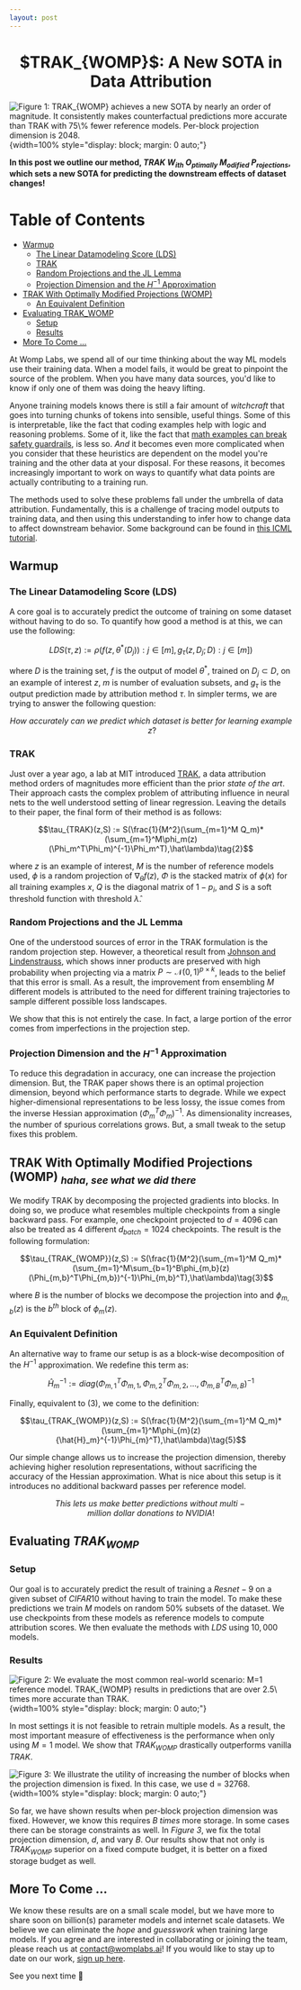 ```yaml
---
layout: post
---
```

<h1 align="center">$TRAK_{WOMP}$: A New SOTA in Data Attribution</h1>

![*Figure 1: $TRAK_{WOMP}$ achieves a new SOTA by nearly an order of magnitude. It consistently makes counterfactual predictions more accurate than $TRAK$ with $75\%$ fewer reference models. Per-block projection dimension is 2048.*](./image.png){width=100% style="display: block; margin: 0 auto;"}

**In this post we outline our method, $TRAK\ W_{ith}\ O_{ptimally}\ M_{odified}\ P_{rojections}$, which sets a new SOTA for predicting the downstream effects of dataset changes!**

# Table of Contents
- [Warmup](#warmup)
	- [The Linear Datamodeling Score (LDS)](#the-linear-datamodeling-score-lds)
	- [TRAK](#trak)
	- [Random Projections and the JL Lemma](#random-projections-and-the-jl-lemma)
	- [Projection Dimension and the $H^{-1}$ Approximation](#projection-dimension-and-the-h-1-approximation)
- [TRAK With Optimally Modified Projections (WOMP)](#trak-with-optimally-modified-projections-womp)
	- [An Equivalent Definition](#an-equivalent-definition)
- [Evaluating TRAK_WOMP](#evaluating-trak_womp)
	- [Setup](#setup)
	- [Results](#results)
- [More To Come ...](#more-to-come)

At Womp Labs, we spend all of our time thinking about the way ML models use their training data. When a model fails, it would be great to pinpoint the source of the problem. When you have many data sources, you'd like to know if only one of them was doing the heavy lifting.

Anyone training models knows there is still a fair amount of *witchcraft* that goes into turning chunks of tokens into sensible, useful things. Some of this is interpretable, like the fact that coding examples help with logic and reasoning problems. Some of it, like the fact that [math examples can break safety guardrails](https://arxiv.org/pdf/2404.01099), is less so. *And* it becomes even more complicated when you consider that these heuristics are dependent on the model you're training and the other data at your disposal. For these reasons, it becomes increasingly important to work on ways to quantify what data points are actually contributing to a training run.

The methods used to solve these problems fall under the umbrella of data attribution. Fundamentally, this is a challenge of tracing model outputs to training data, and then using this understanding to infer how to change data to affect downstream behavior. Some background can be found in [this ICML tutorial](https://ml-data-tutorial.org/assets/DataTutorialICML2024.pdf).

## Warmup

### The Linear Datamodeling Score (LDS)

A core goal is to accurately predict the outcome of training on some dataset without having to do so. To quantify how good a method is at this, we can use the following:

$$LDS(\tau,z):=\rho(f(z,\theta^*(D_j)):j\in[m],{g_\tau(z,D_j;D):j\in[m]})\tag{1}$$

where $D$ is the training set, $f$ is the output of model $\theta^*$, trained on $D_j\subset D$, on an example of interest $z$, $m$ is number of evaluation subsets, and $g_\tau$ is the output prediction made by attribution method $\tau$. In simpler terms, we are trying to answer the following question:

$$How\ accurately\ can\ we\ predict\ which\ dataset\ is\ better\ for\ learning\ example\ z?$$

### TRAK

Just over a year ago, a lab at MIT introduced [TRAK](https://arxiv.org/abs/2303.14186), a data attribution method orders of magnitudes more efficient than the prior *state of the art*. Their approach casts the complex problem of attributing influence in neural nets to the well understood setting of linear regression. Leaving the details to their paper, the final form of their method is as follows:

$$\tau_{TRAK}(z,S) := S(\frac{1}{M^2}(\sum_{m=1}^M Q_m)*(\sum_{m=1}^M\phi_m(z)(\Phi_m^T\Phi_m)^{-1}\Phi_m^T),\hat\lambda)\tag{2}$$

where $z$ is an example of interest, $M$ is the number of reference models used, $\phi$ is a random projection of $\nabla_\theta f(z)$, $\Phi$ is the stacked matrix of $\phi(x)$ for all training examples $x$, $Q$ is the diagonal matrix of $1-p_i$, and $S$ is a soft threshold function with threshold $\hat\lambda$.

### Random Projections and the JL Lemma

One of the understood sources of error in the TRAK formulation is the random projection step. However, a theoretical result from [Johnson and Lindenstrauss](https://stanford.edu/class/cs114/readings/JL-Johnson.pdf), which shows inner products are preserved with high probability when projecting via a matrix $P\sim\mathcal{N}(0,1)^{p\times{k}}$, leads to the belief that this error is small. As a result, the improvement from ensembling $M$ different models is attributed to the need for different training trajectories to sample different possible loss landscapes.

We show that this is not entirely the case. In fact, a large portion of the error comes from imperfections in the projection step.

### Projection Dimension and the $H^{-1}$ Approximation

To reduce this degradation in accuracy, one can increase the projection dimension. But, the TRAK paper shows there is an optimal projection dimension, beyond which performance starts to degrade. While we expect higher-dimensional representations to be less lossy, the issue comes from the inverse Hessian approximation $(\Phi_m^T\Phi_m)^{-1}$. As dimensionality increases, the number of spurious correlations grows. But, a small tweak to the setup fixes this problem.

## TRAK With Optimally Modified Projections (WOMP)$\ _{haha,\ see\ what\ we\ did\ there}$

We modify TRAK by decomposing the projected gradients into blocks. In doing so, we produce what resembles multiple checkpoints from a single backward pass. For example, one checkpoint projected to $d=4096$ can also be treated as $4$ different $d_{batch}=1024$ checkpoints. The result is the following formulation:

$$\tau_{TRAK_{WOMP}}(z,S) := S(\frac{1}{M^2}(\sum_{m=1}^M Q_m)*(\sum_{m=1}^M\sum_{b=1}^B\phi_{m,b}(z)(\Phi_{m,b}^T\Phi_{m,b})^{-1}\Phi_{m,b}^T),\hat\lambda)\tag{3}$$

where $B$ is the number of blocks we decompose the projection into and $\phi_{m,b}(z)$ is the $b^{th}$ block of $\phi_{m}(z)$.

### An Equivalent Definition

An alternative way to frame our setup is as a block-wise decomposition of the $H^{-1}$ approximation. We redefine this term as:

$$\hat{H}_m^{-1} := diag(\Phi_{m,1}^T\Phi_{m,1},\Phi_{m,2}^T\Phi_{m,2},...,\Phi_{m,B}^T\Phi_{m,B})^{-1}\tag{4}$$

Finally, equivalent to $(3)$, we come to the definition:

$$\tau_{TRAK_{WOMP}}(z,S) := S(\frac{1}{M^2}(\sum_{m=1}^M Q_m)*(\sum_{m=1}^M\phi_{m}(z){\hat{H}_m}^{-1}\Phi_{m}^T),\hat\lambda)\tag{5}$$

Our simple change allows us to increase the projection dimension, thereby achieving higher resolution representations, without sacrificing the accuracy of the Hessian approximation. What is nice about this setup is it introduces no additional backward passes per reference model.

$$This\ lets\ us\ make\ better\ predictions\ without\ multi-million\ dollar\ donations\ to\ NVIDIA!$$

## Evaluating $TRAK_{WOMP}$

### Setup

Our goal is to accurately predict the result of training a $Resnet-9$ on a given subset of $CIFAR10$ without having to train the model. To make these predictions we train $M$ models on random $50\%$ subsets of the dataset. We use checkpoints from these models as reference models to compute attribution scores. We then evaluate the methods with $LDS$ using $10,000$ models.

### Results

![*Figure 2: We evaluate the most common real-world scenario: $M=1$ reference model. $TRAK_{WOMP}$ results in predictions that are over $2.5\ times$ more accurate than $TRAK$.*](./performance_comparison_bar.png){width=100% style="display: block; margin: 0 auto;"}

In most settings it is not feasible to retrain multiple models. As a result, the most important measure of effectiveness is the performance when only using $M=1$ model. We show that $TRAK_{WOMP}$ drastically outperforms vanilla $TRAK$.

![*Figure 3: We illustrate the utility of increasing the number of blocks when the projection dimension is fixed. In this case, we use $d = 32768$.*](./effect_of_blocks.png){width=100% style="display: block; margin: 0 auto;"}

So far, we have shown results when per-block projection dimension was fixed. However, we know this requires $B\ times$ more storage. In some cases there can be storage constraints as well. In *Figure 3*, we fix the total projection dimension, $d$, and vary $B$. Our results show that not only is $TRAK_{WOMP}$ superior on a fixed compute budget, it is better on a fixed storage budget as well.

## More To Come ...

We know these results are on a small scale model, but we have more to share soon on billion(s) parameter models and internet scale datasets. We believe we can eliminate the *hope* and *guesswork* when training large models. If you agree and are interested in collaborating or joining the team, please reach us at [contact@womplabs.ai](mailto:contact@womplabs.ai)! If you would like to stay up to date on our work, [sign up here](https://forms.gle/vzDzFeeW4d9jFjRJ7).

See you next time 🙂
